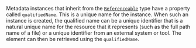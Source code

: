 <!-- SPDX-License-Identifier: CC-BY-4.0 -->
<!-- Copyright Contributors to the Egeria project. -->

Metadata instances that inherit from the [`Referenceable`](/types/0/0010-Base-Model/#referenceable) type have a property called `qualifiedName`. This is a unique name for the instance. When such an instance is created, the qualified name can be a unique identifier that is a natural unique name for the resource that it represents (such as the full path name of a file) or a unique identifier from an external system or tool. The element can then be retrieved using the `qualifiedName`.



